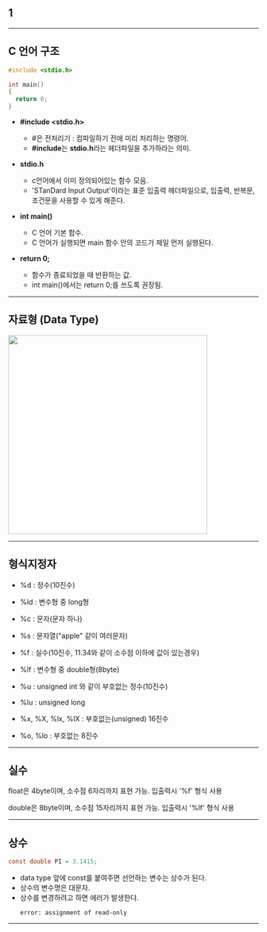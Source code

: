 ## **1**

___

## **C 언어 구조**

```c
#include <stdio.h>

int main()
{  
  return 0;
}
```

- **#include <stdio.h>**
    - #은 전처리기 : 컴파일하기 전에 미리 처리하는 명령어.
    - **#include**는 **stdio.h**라는 헤더파일을 추가하라는 의미.

- **stdio.h**  
    - c언어에서 이미 정의되어있는 함수 모음.
    - 'STanDard Input Output'이라는 표준 입출력 헤더파일으로, 입출력, 반복문, 조건문을 사용할 수 있게 해준다.

- **int main()**
    - C 언어 기본 함수.
    - C 언어가 실행되면 main 함수 안의 코드가 제일 먼저 실행된다.

- **return 0;**
    - 함수가 종료되었을 때 반환하는 값.
    - int main()에서는 return 0;를 쓰도록 권장됨.

___

## **자료형 (Data Type)**

<img src="https://user-images.githubusercontent.com/66513003/131234364-3f3cf8c8-1065-453f-963d-299588700a87.png" width="400">


___


## **형식지정자**

- %d : 정수(10진수)

- %ld : 변수형 중 long형

- %c : 문자(문자 하나)

- %s : 문자열("apple" 같이 여러문자)

- %f : 실수(10진수, 11.34와 같이 소수점 이하에 값이 있는경우)

- %lf : 변수형 중 double형(8byte)

- %u : unsigned int 와 같이 부호없는 정수(10진수)

- %lu : unsigned long

- %x, %X, %lx, %lX : 부호없는(unsigned) 16진수

- %o, %lo : 부호없는 8진수

___


## **실수**

float은 4byte이며, 소수점 6자리까지 표현 가능. 입출력시 '%f' 형식 사용

double은 8byte이며, 소수점 15자리까지 표현 가능. 입출력시 '%lf' 형식 사용

___

## **상수**

```c
const double PI = 3.1415;
```

- data type 앞에 const를 붙여주면 선언하는 변수는 상수가 된다.
- 상수의 변수명은 대문자.
- 상수를 변경하려고 하면 에러가 발생한다.
    ```
    error: assignment of read-only
    ```
    
___



